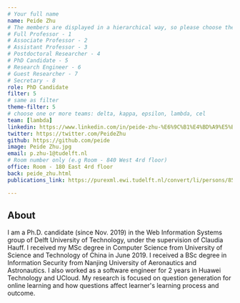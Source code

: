 ```yaml
---
# Your full name 
name: Peide Zhu
# The members are displayed in a hierarchical way, so please choose the role and filter number from this list:
# Full Professor - 1
# Associate Professor - 2
# Assistant Professor - 3
# Postdoctoral Researcher - 4
# PhD Candidate - 5
# Research Engineer - 6 
# Guest Researcher - 7
# Secretary - 8
role: PhD Candidate
filter: 5
# same as filter
theme-filter: 5
# choose one or more teams: delta, kappa, epsilon, lambda, cel
team: [lambda]
linkedin: https://www.linkedin.com/in/peide-zhu-%E6%9C%B1%E4%BD%A9%E5%BE%B7-87680561/ 
twitter: https://twitter.com/PeideZhu
github: https://github.com/peide
image: Peide Zhu.jpg
email: p.zhu-1@tudelft.nl
# Room number only (e.g Room - 840 West 4rd floor)
office: Room - 180 East 4rd floor
back: peide_zhu.html
publications_link: https://purexml.ewi.tudelft.nl/convert/li/persons/855fe3b5-45d7-4236-8669-94be3dd814f0

---
```


## About

I am a Ph.D. candidate (since Nov. 2019) in the Web Information Systems group of Delft University of Technology, under the supervision of Claudia Hauff. I received my MSc degree in Computer Science from University of Science and Technology of China in June 2019. I received a BSc degree in Information Security from Nanjing University of Aeronautics and Astronautics. I also worked as a software engineer for 2 years in Huawei Technology and UCloud. My research is focused on question generation for online learning and how questions affect learner's learning process and outcome. 

